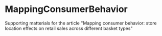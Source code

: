 # MappingConsumerBehavior

Supporting matterials for the article "Mapping consumer behavior: store location effects on retail sales across different basket types"
